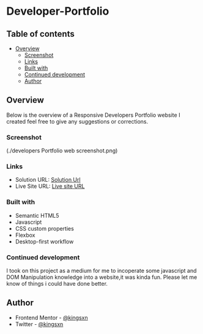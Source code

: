 # Developer-Portfolio

## Table of contents

- [Overview](#overview)
  - [Screenshot](#screenshot)
  - [Links](#links)
  - [Built with](#built-with)
  - [Continued development](#continued-development)
  - [Author](#author)


## Overview
Below is the overview of a Responsive Developers Portfolio website I created feel free to give any suggestions or corrections.

### Screenshot

(./developers Portfolio web screenshot.png)

### Links

- Solution URL: [Solution Url](https://github.com/Kingsxn/Developer-Portfolio.git)
- Live Site URL: [Live site URL](https://kingsxn.github.io/Developer-Portfolio/)

### Built with

- Semantic HTML5
- Javascript
- CSS custom properties
- Flexbox
- Desktop-first workflow

### Continued development

I took on this project as a medium for me to incoperate some javascript and DOM Manipulation knowledge into a website,it was kinda fun.
Please let me know of things i could have done better.

## Author
- Frontend Mentor - [@kingsxn](https://www.frontendmentor.io/profile/Kingsxn)
- Twitter - [@kingsxn](https://twitter.com/kvngfx)
